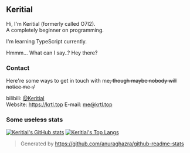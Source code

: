 ## Keritial  

Hi, I'm Keritial (formerly called O7I2).  
A completely beginner on programming.

I'm learning TypeScript currently.

Hmmm... What can I say..? Hey there?

### Contact

Here're some ways to get in touch with me~~, though maybe nobody will notice me :/~~

bilibili: [@Keritial](https://space.bilibili.com/393815403)   
Website: https://krtl.top
E-mail: [me@krtl.top](mailto:me@krtl.top)  

### Some ~~useless~~ stats

[![Keritial's GitHub stats](https://github-readme-stats.vercel.app/api?username=Keritial&show_icons=true)](https://github.com/Keritial)
[![Keritial's Top Langs](https://github-readme-stats.vercel.app/api/top-langs/?username=Keritial&layout=compact)](https://github.com/Keritial)  

> Generated by https://github.com/anuraghazra/github-readme-stats
